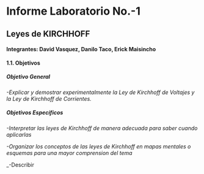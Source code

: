 # Informe Laboratorio No.-1
## Leyes de KIRCHHOFF 
#### Integrantes: David Vasquez, Danilo Taco, Erick Maisincho

__1.1. Objetivos__
##### Objetivo General 
_-Explicar y demostrar experimentalmente la Ley de Kirchhoff de Voltajes y la Ley de
Kirchhoff de Corrientes._
##### Objetivos Específicos
_-Interpretar las leyes de Kirchhoff de manera adecuada para saber cuando aplicarlas_

_-Organizar los conceptos de las leyes de Kirchhoff en mapas mentales o esquemas para una mayor comprension del tema_

_-Describir 




